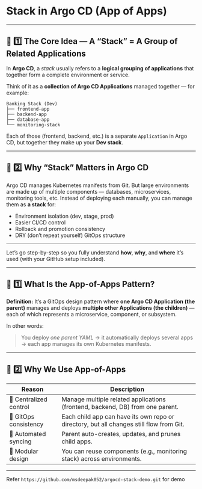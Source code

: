 # Stack in Argo CD (App of Apps)
---

## 🧩 **1️⃣ The Core Idea — A “Stack” = A Group of Related Applications**

In **Argo CD**, a *stack* usually refers to a **logical grouping of applications** that together form a complete environment or service.

Think of it as a **collection of Argo CD Applications** managed together — for example:

```
Banking Stack (Dev)
├── frontend-app
├── backend-app
├── database-app
└── monitoring-stack
```

Each of those (frontend, backend, etc.) is a separate `Application` in Argo CD, but together they make up your **Dev stack**.

---

## 🧠 **2️⃣ Why “Stack” Matters in Argo CD**

Argo CD manages Kubernetes manifests from Git.
But large environments are made up of multiple components — databases, microservices, monitoring tools, etc.
Instead of deploying each manually, you can manage them as **a stack** for:

* Environment isolation (dev, stage, prod)
* Easier CI/CD control
* Rollback and promotion consistency
* DRY (don’t repeat yourself) GitOps structure

---
Let’s go step-by-step so you fully understand **how**, **why**, and **where** it’s used (with your GitHub setup included).

---

## 🧩 **1️⃣ What Is the App-of-Apps Pattern?**

**Definition:**
It’s a GitOps design pattern where **one Argo CD Application (the parent)** manages and deploys **multiple other Applications (the children)** — each of which represents a microservice, component, or subsystem.

In other words:

> You deploy *one parent YAML* → it automatically deploys several apps → each app manages its own Kubernetes manifests.

---

## 🧠 **2️⃣ Why We Use App-of-Apps**

| Reason                 | Description                                                                             |
| ---------------------- | --------------------------------------------------------------------------------------- |
| 🧹 Centralized control | Manage multiple related applications (frontend, backend, DB) from one parent.           |
| 🔁 GitOps consistency  | Each child app can have its own repo or directory, but all changes still flow from Git. |
| 🔄 Automated syncing   | Parent auto-creates, updates, and prunes child apps.                                    |
| 🧩 Modular design      | You can reuse components (e.g., monitoring stack) across environments.                  |

---

Refer `https://github.com/msdeepak052/argocd-stack-demo.git` for demo
